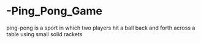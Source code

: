 # -Ping_Pong_Game
ping-pong is a sport in which two players hit a ball back and forth across a table using small solid rackets
